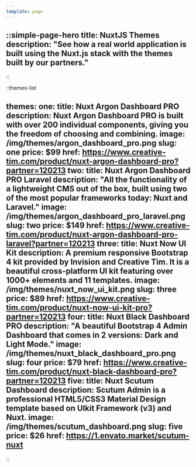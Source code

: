 ```yaml
---
template: page
---
```

::simple-page-hero
title: NuxtJS Themes
description: "See how a real world application is built using the Nuxt.js stack with the themes built by our partners."
---
::

::themes-list

themes:
  one:
    title: Nuxt Argon Dashboard PRO
    description: Nuxt Argon Dashboard PRO is built with over 200 individual components, giving you the freedom of choosing and combining.
    image: /img/themes/argon_dashboard_pro.png
    slug: one
    price: $99
    href: https://www.creative-tim.com/product/nuxt-argon-dashboard-pro?partner=120213
  two: 
    title: Nuxt Argon Dashboard PRO Laravel
    description: "All the functionality of a lightweight CMS out of the box, built using two of the most popular frameworks today: Nuxt and Laravel."
    image: /img/themes/argon_dashboard_pro_laravel.png
    slug: two
    price: $149
    href: https://www.creative-tim.com/product/nuxt-argon-dashboard-pro-laravel?partner=120213
  three: 
    title: Nuxt Now UI Kit
    description: A premium responsive Bootstrap 4 kit provided by Invision and Creative Tim. It is a beautiful cross-platform UI kit featuring over 1000+ elements and 11 templates.
    image: /img/themes/nuxt_now_ui_kit.png
    slug: three
    price: $89
    href: https://www.creative-tim.com/product/nuxt-now-ui-kit-pro?partner=120213
  four: 
    title: Nuxt Black Dashboard PRO
    description: "A beautiful Bootstrap 4 Admin Dashboard that comes in 2 versions: Dark and Light Mode."
    image: /img/themes/nuxt_black_dashboard_pro.png
    slug: four
    price: $79
    href: https://www.creative-tim.com/product/nuxt-black-dashboard-pro?partner=120213
  five: 
    title: Nuxt Scutum Dashboard
    description: Scutum Admin is a professional HTML5/CSS3 Material Design template based on UIkit Framework (v3) and Nuxt.
    image: /img/themes/scutum_dashboard.png
    slug: five
    price: $26
    href: https://1.envato.market/scutum-nuxt
---
::
